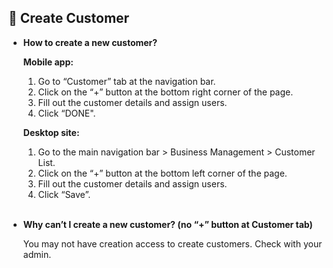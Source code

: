 
## 🔑 Create Customer
<aside>
    
- **How to create a new customer?**<br>

  **Mobile app:**<br>
  1. Go to “Customer” tab at the navigation bar.<br>
  2. Click on the “+” button at the bottom right corner of the page.<br>
  3. Fill out the customer details and assign users.<br>
  4. Click “DONE".<br>

  **Desktop site:**<br>
  1. Go to the main navigation bar > Business Management > Customer List.<br>
  2. Click on the “+” button at the bottom left corner of the page.<br>
  3. Fill out the customer details and assign users.<br>
  4. Click “Save”.<br><br>
  
- **Why can’t I create a new customer? (no “+” button at Customer tab)**<br>

  You may not have creation access to create customers. Check with your admin.<br>

</aside>
